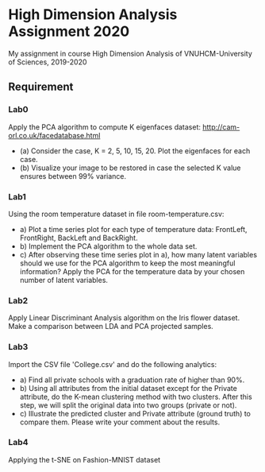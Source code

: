 # High Dimension Analysis Assignment 2020
My assignment in course High Dimension Analysis of VNUHCM-University of Sciences, 2019-2020

## Requirement

### Lab0

Apply the PCA algorithm to compute K eigenfaces dataset: http://cam-orl.co.uk/facedatabase.html
- (a) Consider the case, K = 2, 5, 10, 15, 20. Plot the eigenfaces for each case.
- (b) Visualize your image to be restored in case the selected K value ensures between 99% variance.

### Lab1

Using the room temperature dataset in file room-temperature.csv:
- a) Plot a time series plot for each type of temperature data: FrontLeft, FrontRight, BackLeft and BackRight.
- b) Implement the PCA algorithm to the whole data set.
- c) After observing these time series plot in a), how many latent variables should we use for the PCA algorithm to keep the most meaningful information? Apply the PCA for the temperature data by your chosen number of latent variables.

### Lab2

Apply Linear Discriminant Analysis algorithm on the Iris flower dataset. Make a comparison between LDA and PCA projected samples.

### Lab3

Import the CSV file 'College.csv' and do the following analytics:
- a) Find all private schools with a graduation rate of higher than 90%.
- b) Using all attributes from the initial dataset except for the Private attribute, do the K-mean clustering method with two clusters. After this step, we will split the original data into two groups (private or not).
- c) Illustrate the predicted cluster and Private attribute (ground truth) to compare them. Please write your comment about the results.

### Lab4

Applying the t-SNE on Fashion-MNIST dataset
